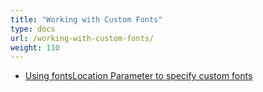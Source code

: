 ```yaml
---
title: "Working with Custom Fonts"
type: docs
url: /working-with-custom-fonts/
weight: 110
---
```


- [Using fontsLocation Parameter to specify custom fonts](/slides/using-fontslocation-parameter-to-specify-custom-fonts/)
